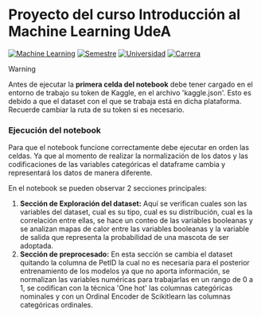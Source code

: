 # Proyecto del curso Introducción al Machine Learning UdeA
[![Machine Learning](https://img.shields.io/badge/Asignatura-Modelos%20y%20simulación%20de%20sistemas%20II-red)](https://jdariasl.github.io/Intro_ML_2025/intro.html)
[![Semestre](https://img.shields.io/badge/Semestre-2025%201-blue)]()
[![Universidad](https://img.shields.io/badge/Universidad-UdeA-green)]()
[![Carrera](https://img.shields.io/badge/Carrera-Ingeniería%20de%20sistemas-orange)]()


> [!WARNING]  
> Antes de ejecutar la **primera celda del notebook** debe tener cargado en el entorno de trabajo su token de Kaggle, en el archivo 'kaggle.json'. Esto es debido a que el dataset con el que se trabaja está en dicha plataforma. Recuerde cambiar la ruta de su token si es necesario.  

### Ejecución del notebook
Para que el notebook funcione correctamente debe ejecutar en orden las celdas. Ya que al momento de realizar la normalización de los datos y las codificaciones de las variables categóricas el dataframe cambia y representará los datos de manera diferente. 

En el notebook se pueden observar 2 secciones principales:
1. **Sección de Exploración del dataset:** Aquí se verifican cuales son las variables del dataset, cual es su tipo, cual es su distribución, cual es la correlación entre ellas, se hace un conteo de las variables booleanas y se analizan mapas de calor entre las variables booleanas y la variable de salida que representa la probabilidad de una mascota de ser adoptada. 
2. **Sección de preprocesado:** En esta sección se cambia el dataset quitando la columna de PetID la cual no es necesaria para el posterior entrenamiento de los modelos ya que no aporta información, se normalizan las variables numéricas para trabajarlas en un rango de 0 a 1, se codifican con la técnica 'One hot' las columnas categóricas nominales y con un Ordinal Encoder de Scikitlearn las columnas categóricas ordinales. 
